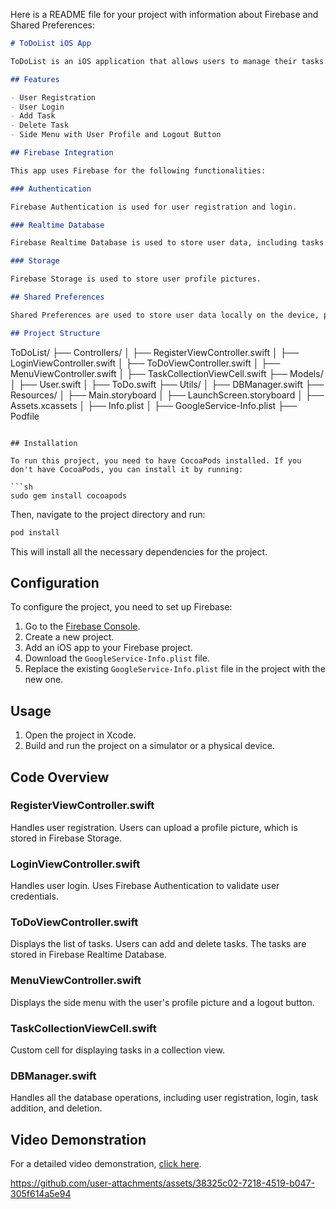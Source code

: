 Here is a README file for your project with information about Firebase and Shared Preferences:

```markdown
# ToDoList iOS App

ToDoList is an iOS application that allows users to manage their tasks. Users can register, login, add tasks, and delete tasks. The app uses Firebase for authentication, database, and storage, and utilizes Shared Preferences for storing user data locally.

## Features

- User Registration
- User Login
- Add Task
- Delete Task
- Side Menu with User Profile and Logout Button

## Firebase Integration

This app uses Firebase for the following functionalities:

### Authentication

Firebase Authentication is used for user registration and login.

### Realtime Database

Firebase Realtime Database is used to store user data, including tasks.

### Storage

Firebase Storage is used to store user profile pictures.

## Shared Preferences

Shared Preferences are used to store user data locally on the device, providing a faster way to access user information without always querying the database.

## Project Structure

```
ToDoList/
├── Controllers/
│   ├── RegisterViewController.swift
│   ├── LoginViewController.swift
│   ├── ToDoViewController.swift
│   ├── MenuViewController.swift
│   ├── TaskCollectionViewCell.swift
├── Models/
│   ├── User.swift
│   ├── ToDo.swift
├── Utils/
│   ├── DBManager.swift
├── Resources/
│   ├── Main.storyboard
│   ├── LaunchScreen.storyboard
│   ├── Assets.xcassets
│   ├── Info.plist
│   ├── GoogleService-Info.plist
├── Podfile
```

## Installation

To run this project, you need to have CocoaPods installed. If you don't have CocoaPods, you can install it by running:

```sh
sudo gem install cocoapods
```

Then, navigate to the project directory and run:

```sh
pod install
```

This will install all the necessary dependencies for the project.

## Configuration

To configure the project, you need to set up Firebase:

1. Go to the [Firebase Console](https://console.firebase.google.com/).
2. Create a new project.
3. Add an iOS app to your Firebase project.
4. Download the `GoogleService-Info.plist` file.
5. Replace the existing `GoogleService-Info.plist` file in the project with the new one.

## Usage

1. Open the project in Xcode.
2. Build and run the project on a simulator or a physical device.

## Code Overview

### RegisterViewController.swift

Handles user registration. Users can upload a profile picture, which is stored in Firebase Storage.

### LoginViewController.swift

Handles user login. Uses Firebase Authentication to validate user credentials.

### ToDoViewController.swift

Displays the list of tasks. Users can add and delete tasks. The tasks are stored in Firebase Realtime Database.

### MenuViewController.swift

Displays the side menu with the user's profile picture and a logout button.

### TaskCollectionViewCell.swift

Custom cell for displaying tasks in a collection view.

### DBManager.swift

Handles all the database operations, including user registration, login, task addition, and deletion.

## Video Demonstration

For a detailed video demonstration, [click here](https://github.com/NoaGilboa/ToDoList-iosApp/blob/main/final.mp4).


https://github.com/user-attachments/assets/38325c02-7218-4519-b047-305f614a5e94

```

